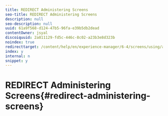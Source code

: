 ```yaml
---
title: REDIRECT Administering Screens
seo-title: REDIRECT Administering Screens
description: null
seo-description: null
uuid: 61a9f568-d124-47b5-96fa-e39b5db2dead
contentOwner: jsyal
discoiquuid: 2a811129-fd5c-446c-8c02-a23b3e8d323b
noindex: true
redirecttarget: /content/help/en/experience-manager/6-4/screens/using/administering-screens
index: y
internal: n
snippet: y
---
```


# REDIRECT Administering Screens{#redirect-administering-screens}

